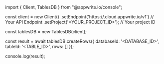 import { Client, TablesDB } from "@appwrite.io/console";

const client = new Client()
    .setEndpoint('https://<REGION>.cloud.appwrite.io/v1') // Your API Endpoint
    .setProject('<YOUR_PROJECT_ID>'); // Your project ID

const tablesDB = new TablesDB(client);

const result = await tablesDB.createRows({
    databaseId: '<DATABASE_ID>',
    tableId: '<TABLE_ID>',
    rows: []
});

console.log(result);
